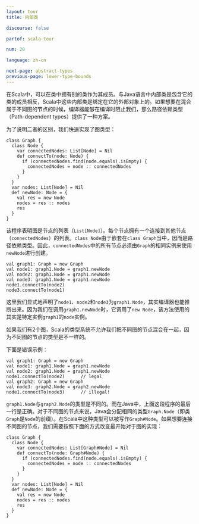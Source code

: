 ```yaml
---
layout: tour
title: 内部类

discourse: false

partof: scala-tour

num: 20

language: zh-cn

next-page: abstract-types
previous-page: lower-type-bounds
---
```


在Scala中，可以在类中拥有别的类作为其成员。与Java语言中内部类是包含它的类的成员相反，Scala中这些内部类是绑定在它的外部对象上的。如果想要在混合属于不同图的节点的时候，编译器能够在编译时阻止我们，那么路径依赖类型（Path-dependent types）提供了一种方案。

为了说明二者的区别，我们快速实现了图类型：

```tut
class Graph {
  class Node {
    var connectedNodes: List[Node] = Nil
    def connectTo(node: Node) {
      if (connectedNodes.find(node.equals).isEmpty) {
        connectedNodes = node :: connectedNodes
      }
    }
  }
  var nodes: List[Node] = Nil
  def newNode: Node = {
    val res = new Node
    nodes = res :: nodes
    res
  }
}
```

该程序表明图是节点的列表（`List[Node]`）。每个节点拥有一个连接到其他节点（`connectedNodes`）的列表。`class Node`由于嵌套在`class Graph`当中，因而是路径依赖类型。因此，`connectedNodes`中的所有节点必须由`Graph`的相同实例来使用`newNode`进行创建。

```tut
val graph1: Graph = new Graph
val node1: graph1.Node = graph1.newNode
val node2: graph1.Node = graph1.newNode
val node3: graph1.Node = graph1.newNode
node1.connectTo(node2)
node3.connectTo(node1)
```

这里我们显式地声明了`node1`、`node2`和`node3`为`graph1.Node`，其实编译器也能推断出来。因为我们在调用`graph1.newNode`时，它调用了`new Node`，该方法使用的其实是特定实例`graph1`的`node`实例。

如果我们有2个图，Scala的类型系统不允许我们把不同图的节点混合在一起，因为不同图的节点的类型是不一样的。

下面是错误示例：

```
val graph1: Graph = new Graph
val node1: graph1.Node = graph1.newNode
val node2: graph1.Node = graph1.newNode
node1.connectTo(node2)      // legal
val graph2: Graph = new Graph
val node3: graph2.Node = graph2.newNode
node1.connectTo(node3)      // illegal!
```

`graph1.Node`与`graph2.Node`的类型是不同的。而在Java中，上面这段程序的最后一行是正确。对于不同图的节点来说，Java会分配相同的类型`Graph.Node`（即类`Graph`是`Node`的前缀）。在Scala中这种类型可以被写作`Graph#Node`。如果想要连接不同图的节点，我们需要按照下面的方式改变最开始对于图的实现：

```tut
class Graph {
  class Node {
    var connectedNodes: List[Graph#Node] = Nil
    def connectTo(node: Graph#Node) {
      if (connectedNodes.find(node.equals).isEmpty) {
        connectedNodes = node :: connectedNodes
      }
    }
  }
  var nodes: List[Node] = Nil
  def newNode: Node = {
    val res = new Node
    nodes = res :: nodes
    res
  }
}
```